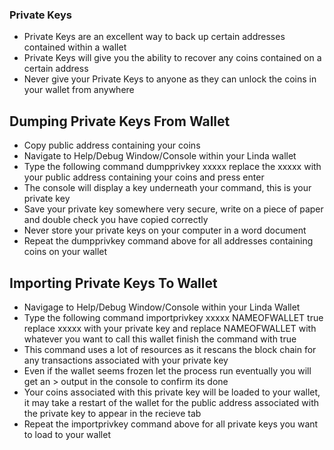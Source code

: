 ### Private Keys

* Private Keys are an excellent way to back up certain addresses contained within a wallet
* Private Keys will give you the ability to recover any coins contained on a certain address 
* Never give your Private Keys to anyone as they can unlock the coins in your wallet from anywhere

## Dumping Private Keys From Wallet

* Copy public address containing your coins
* Navigate to Help/Debug Window/Console within your Linda wallet
* Type the following command dumpprivkey xxxxx  replace the xxxxx with your public address containing your coins and press enter
* The console will display a key underneath your command, this is your private key
* Save your private key somewhere very secure, write on a piece of paper and double check you have copied correctly
* Never store your private keys on your computer in a word document
* Repeat the dumpprivkey command above for all addresses containing coins on your wallet

## Importing Private Keys To Wallet

* Navigage to Help/Debug Window/Console within your Linda Wallet
* Type the following command importprivkey xxxxx NAMEOFWALLET true replace xxxxx with your private key and replace NAMEOFWALLET with whatever you want to call this wallet finish the command with true
* This command uses a lot of resources as it rescans the block chain for any transactions associated with your private key
* Even if the wallet seems frozen let the process run eventually you will get an > output in the console to confirm its done
* Your coins associated with this private key will be loaded to your wallet, it may take a restart of the wallet for the public address associated with the private key to appear in the recieve tab
* Repeat the importprivkey command above for all private keys you want to load to your wallet
